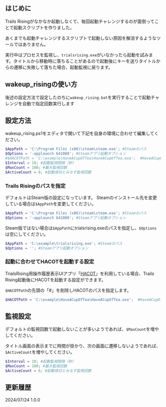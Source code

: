 ## はじめに
Trails Risingがなかなか起動しなくて、毎回起動チャレンジするのが面倒ってことで起動スクリプトを作りました。

あくまでも起動チャレンジするスクリプトで起動しない原因を解消するようなツールではありません。

実行中はプロセスを監視し、``trialsrising.exe``がいなかったら起動を試みます。タイトルから移動時に落ちることがあるので起動後にキーを送りタイトルからの遷移に失敗して落ちた場合、起動監視に戻ります。

## wakeup_risingの使い方
後述の設定方法で設定したのちに``wakeup_rising.bat``を実行することで起動チャレンジを自動で指定回数実行します

## 設定方法
wakeup_rising.ps1をエディタで開いて下記を自身の環境に合わせて編集してください。

```ps1
$AppPath = 'C:\Program Files (x86)\steam\steam.exe'; #Steamのパス
$Options = '-applaunch 641080'; #Steamアプリ起動オプション
#$HACOTPath = 'C:\example\HaveACupOfTea\HaveACupOfTea.exe';  #HaveACupOfTeaのパス
$Interval = 10; #起動監視間隔（秒）
$MaxCount = 100; #最大監視回数
$ActiveCount = 6; #起動成功とみなす監視回数
```
### Trails Risingのパスを指定
デフォルトはSteam版の設定になっています。
Steamのインストール先を変更している場合は``$AppPath``を変更してください。
```ps1
$AppPath = 'C:\Program Files (x86)\steam\steam.exe'; #Steamのパス
$Options = '-applaunch 641080'; #Steamアプリ起動オプション
```

Steam版ではない場合は``$AppPath``にtrialsrising.exeのパスを指定し、``$Options``は空にしてください。
```ps1
$AppPath = 'C:\example\trialsrising.exe'; #Steamのパス
$Options = ''; #Steamアプリ起動オプション
```
### 起動に合わせてHACOTを起動する設定
TrialsRising用操作履歴表示UIアプリ「[HACOT](https://github.com/bt4Rivy/Have-A-Cup-Of-Tea)」を利用している場合、Trails Rising起動後にHACOTを起動する設定ができます。

``$HACOTPath``の先頭の「#」を削除しHACOTのパスを指定します。
```ps1
$HACOTPath = 'C:\example\HaveACupOfTea\HaveACupOfTea.exe';  #HaveACupOfTeaのパス
```

## 監視設定
デフォルトの監視回数で起動しないことが多いようであれば、``$MaxCount``を増やしてください。

タイトル画面の表示までに時間が掛かり、次の画面に遷移しないようであれば、``$ActiveCount``を増やしてください。


```ps1
$Interval = 10; #起動監視間隔（秒）
$MaxCount = 100; #最大監視回数
$ActiveCount = 6; #起動成功とみなす監視回数
```

## 更新履歴
2024/07/24 1.0.0